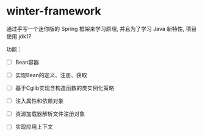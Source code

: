# winter-framework
通过手写一个迷你版的 Spring 框架来学习原理, 并且为了学习 Java 新特性, 项目使用 jdk17

功能：
- [ ] Bean容器
- [ ] 实现Bean的定义、注册、获取
- [ ] 基于Cglib实现含构造函数的类实例化策略
- [ ] 注入属性和依赖对象
- [ ] 资源加载器解析文件注册对象
- [ ] 实现应用上下文

